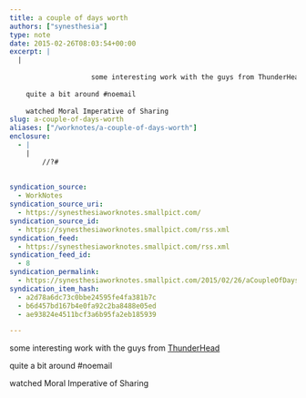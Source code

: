 ```yaml
---
title: a couple of days worth
authors: ["synesthesia"]
type: note
date: 2015-02-26T08:03:54+00:00
excerpt: |
  |
    
    				some interesting work with the guys from ThunderHead
    
    quite a bit around #noemail
    
    watched Moral Imperative of Sharing
slug: a-couple-of-days-worth 
aliases: ["/worknotes/a-couple-of-days-worth"]
enclosure:
  - |
    |
        //?#
        
        
syndication_source:
  - WorkNotes
syndication_source_uri:
  - https://synesthesiaworknotes.smallpict.com/
syndication_source_id:
  - https://synesthesiaworknotes.smallpict.com/rss.xml
syndication_feed:
  - https://synesthesiaworknotes.smallpict.com/rss.xml
syndication_feed_id:
  - 8
syndication_permalink:
  - https://synesthesiaworknotes.smallpict.com/2015/02/26/aCoupleOfDaysWorth.html
syndication_item_hash:
  - a2d78a6dc73c0bbe24595fe4fa381b7c
  - b6d457bd167b4e0fa92c2ba8488e05ed
  - ae93824e4511bcf3a6b95fa2eb185939

---
```

some interesting work with the guys from [ThunderHead][1]

quite a bit around #noemail

watched Moral Imperative of Sharing

 [1]: https://synesthesiaworknotes.smallpict.com/2015/02/26/www.thunderhead.com